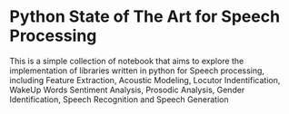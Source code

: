 # Python State of The Art for Speech Processing

This is a simple collection of notebook that aims to explore the implementation of libraries written in python
for Speech processing, including Feature Extraction, Acoustic Modeling, Locutor Indentification, WakeUp Words
Sentiment Analysis, Prosodic Analysis, Gender Identification, Speech Recognition and Speech Generation
